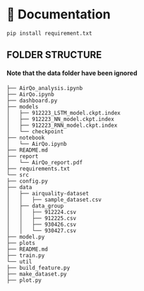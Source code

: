 # 📖 Documentation

`pip install requirement.txt`

## FOLDER STRUCTURE

#### Note that the data folder have been ignored

```
├── AirQo_analysis.ipynb
├── AirQo.ipynb
├── dashboard.py
├── models
│   ├── 912223_LSTM_model.ckpt.index
│   ├── 912223_NN_model.ckpt.index
│   ├── 912223_RNN_model.ckpt.index
│   └── checkpoint
├── notebook
│   └── AirQo.ipynb
├── README.md
├── report
│   └── AirQo_report.pdf
├── requirements.txt
└── src
├── config.py
├── data
│   ├── airquality-dataset
│   │   ├── sample_dataset.csv
│   ├── data_group
│   │   ├── 912224.csv
│   │   ├── 912225.csv
│   │   ├── 930426.csv
│   │   └── 930427.csv
├── model.py
├── plots
├── README.md
├── train.py
└── util
├── build_feature.py
├── make_dataset.py
├── plot.py
```
